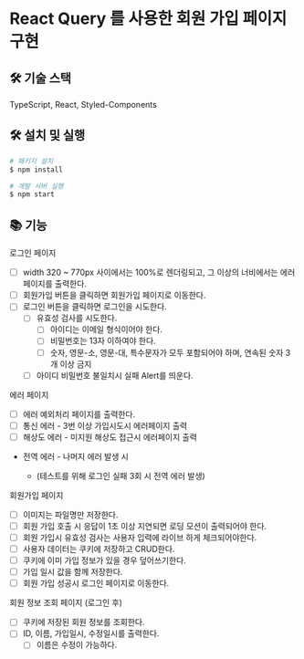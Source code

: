 # React Query 를 사용한 회원 가입 페이지 구현

## 🛠️ 기술 스택

TypeScript, React, Styled-Components

## 🛠️ 설치 및 실행

```bash
# 패키지 설치
$ npm install

# 개발 서버 실행
$ npm start
```

## 📚 기능

로그인 페이지

- [ ] width 320 ~ 770px 사이에서는 100%로 렌더링되고, 그 이상의 너비에서는 에러페이지를 출력한다.
- [ ] 회원가입 버튼을 클릭하면 회원가입 페이지로 이동한다.
- [ ] 로그인 버튼을 클릭하면 로그인을 시도한다.
  - [ ] 유효성 검사를 시도한다.
    - [ ] 아이디는 이메일 형식이어야 한다.
    - [ ] 비밀번호는 13자 이하여야 한다.
    - [ ] 숫자, 영문-소, 영문-대, 특수문자가 모두 포함되어야 하며, 연속된 숫자 3개 이상 금지
  - [ ] 아이디 비밀번호 불일치시 실패 Alert를 띄운다.

에러 페이지

- [ ] 에러 예외처리 페이지를 출력한다.
- [ ] 통신 에러 - 3번 이상 가입시도시 에러페이지 출력
- [ ] 해상도 에러 - 미지원 해상도 접근시 에러페이지 출력
- 전역 에러 - 나머지 에러 발생 시

  - (테스트를 위해 로그인 실패 3회 시 전역 에러 발생)

회원가입 페이지

- [ ] 이미지는 파일명만 저장한다.
- [ ] 회원 가입 호출 시 응답이 1초 이상 지연되면 로딩 모션이 출력되어야 한다.
- [ ] 회원 가입시 유효성 검사는 사용자 입력에 라이브 하게 체크되어야한다.
- [ ] 사용자 데이터는 쿠키에 저장하고 CRUD한다.
- [ ] 쿠키에 이미 가입 정보가 있을 경우 덮어쓰기한다.
- [ ] 가입 일시 값을 함께 저장한다.
- [ ] 회원 가입 성공시 로그인 페이지로 이동한다.

회원 정보 조회 페이지 (로그인 후)

- [ ] 쿠키에 저장된 회원 정보를 조회한다.
- [ ] ID, 이름, 가입일시, 수정일시를 출력한다.
  - [ ] 이름은 수정이 가능하다.
